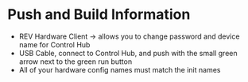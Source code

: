 # Push and Build Information
- REV Hardware Client -> allows you to change password and device name for Control Hub
- USB Cable, connect to Control Hub, and push with the small green arrow next to the green run button
- All of your hardware config names must match the init names